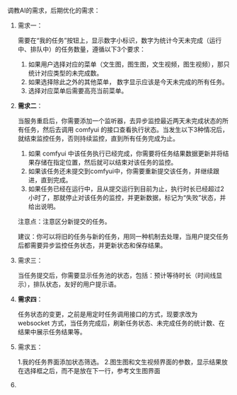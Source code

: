 调教AI的需求，后期优化的需求：



1. 需求一：

   需要在“我的任务”按钮上，显示数字小标识，数字为统计今天未完成（运行中、排队中）的任务数量，遵循以下3个要求：

   1. 如果用户选择对应的菜单（文生图，图生图，文生视频，图生视频），那只统计对应类型的未完成数。
   2. 如果选择除此之外的其他菜单， 数字显示应该是今天未完成的所有任务。
   3. 选择对应菜单后需要高亮当前菜单。

   

2. **需求二**：

   当服务重启后，你需要添加一个监听器，去异步监控最近两天未完成状态的所有任务，然后去调用 comfyui 的接口查看执行状态。当发生以下3种情况后，就结束监控任务，否则持续监控，直到所有任务完成为止。

   1. 如果 comfyui 中该任务执行已经完成，你需要将任务结果数据更新并将结果存储在指定位置，然后就可以结束对该任务的监控。
   2. 如果该任务还未提交到comfyui中，你需要重新提交该任务，并继续跟进，直到完成。
   3. 如果任务已经在运行中，且从提交运行到目前为止，执行时长已经超过2小时了，那就停止对该任务的监控，并更新数据，标记为“失败”状态，并给出说明。

   注意点：注意区分新提交的任务。

   建议：你可以将旧的任务与新的任务，用同一种机制去处理，当用户提交任务后都需要异步监控任务状态，并更新状态和保存结果。

   

3. 需求三：

   当任务提交后，你需要显示任务池的状态，包括：预计等待时长（时间线显示），排队状态，友好的用户提示语。

   

4. **需求四**：

   任务状态的变更，之前是用定时任务调用接口的方式，现要求改为 websocket 方式，当任务完成后，刷新任务状态、未完成任务的统计数、在结果中展示任务结果等。

   

5. 需求五：

   1.我的任务界面添加状态筛选。 2.图生图和文生视频界面的参数，显示结果放在选择框之后，而不是放在下一行，参考文生图界面

   

6. 



